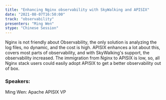 ```yaml
---
title: "Enhancing Nginx observability with SkyWalking and APISIX"
date: "2021-08-07T16:50:00" 
track: "observability"
presenters: "Ming Wen"
stype: "Chinese Session"
---
```

Nginx is not friendly about Observability, the only solution is analyzing the log files, no dynamic, and the cost is high. 
APISIX enhances a lot about this, covers most parts of observability, and with SkyWalking's support, the observability increased.
The immigration from Nginx to APISIX is low, so, all Nginx stack users could easily adopt APISIX to get a better observability out of box.
 ### Speakers: 
 Ming Wen: Apache APISIX VP